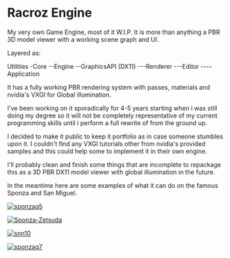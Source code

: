 # Racroz Engine

My very own Game Engine, most of it W.I.P. It is more than anything a PBR 3D model viewer with a working scene graph and UI.

Layered as:

Utilities
-Core
--Engine
--GraphicsAPI (DX11)
---Renderer
---Editor
----Application

It has a fully working PBR rendering system with passes, materials and nvidia's VXGI for Global illumination.

I've been working on it sporadically for 4-5 years starting when i was still doing my degree 
so it will not be completely representative of my current programming skills until i perform a full rewrite of from the ground up.

I decided to make it public to keep it portfolio as in case someone stumbles upon it. I couldn't find any VXGI tutorials other from nvidia's provided samples 
and this could help some to implement it in their own engine.

I'll probably clean and finish some things that are incomplete to repackage this as a 3D PBR DX11 model viewer with global illumination in the future.

In the meantime here are some examples of what it can do on the famous Sponza and San Miguel.

<a href="https://ibb.co/djkphyK"><img src="https://i.ibb.co/WGBzT1K/sponzaq5.png" alt="sponzaq5" border="0" /></a>

<a href="https://ibb.co/1RQQRk6"><img src="https://i.ibb.co/p4ww4Sy/Sponza-Zetsuda.png" alt="Sponza-Zetsuda" border="0"></a>

<a href="https://ibb.co/GTJdws6"><img src="https://i.ibb.co/gV7r1v2/snn10.png" alt="snn10" border="0" /></a>

<a href="https://ibb.co/mhgTTh1"><img src="https://i.ibb.co/xzdLLzP/sponzaq7.png" alt="sponzaq7" border="0"></a>
